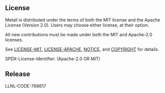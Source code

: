 ## License

Metall is distributed under the terms of both the MIT license and the Apache License (Version 2.0).
Users may choose either license, at their option.

All new contributions must be made under both the MIT and Apache-2.0 licenses.

See [LICENSE-MIT](https://github.com/LLNL/metall/blob/develop/LICENSE-MIT),
[LICENSE-APACHE](https://github.com/LLNL/metall/blob/develop/LICENSE-APACHE),
[NOTICE](https://github.com/LLNL/metall/blob/develop/NOTICE),
and [COPYRIGHT](https://github.com/LLNL/metall/blob/develop/COPYRIGHT) for details.

SPDX-License-Identifier: (Apache-2.0 OR MIT)


## Release

LLNL-CODE-768617